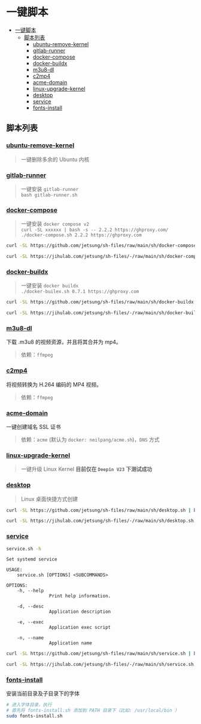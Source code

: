 # 一键脚本

- [一键脚本](#一键脚本)
  - [脚本列表](#脚本列表)
    - [ubuntu-remove-kernel](#ubuntu-remove-kernel)
    - [gitlab-runner](#gitlab-runner)
    - [docker-compose](#docker-compose)
    - [docker-buildx](#docker-buildx)
    - [m3u8-dl](#m3u8-dl)
    - [c2mp4](#c2mp4)
    - [acme-domain](#acme-domain)
    - [linux-upgrade-kernel](#linux-upgrade-kernel)
    - [desktop](#desktop)
    - [service](#service)
    - [fonts-install](#fonts-install)

## 脚本列表

### [ubuntu-remove-kernel](ubuntu-remove-kernel.sh)

> 一键删除多余的 Ubuntu 内核

### [gitlab-runner](gitlab-runner.sh)

> 一键安装 `gitlab-runner`  
> `bash gitlab-runner.sh`

### [docker-compose](docker-compose.sh)

> 一键安装 `docker compose v2`  
> `curl -SL xxxxxx | bash -s -- 2.2.2 https://ghproxy.com/`  
> `./docker-compose.sh 2.2.2 https://ghproxy.com`

```bash
curl -SL https://github.com/jetsung/sh-files/raw/main/sh/docker-compose.sh | bash
```

```bash
curl -SL https://jihulab.com/jetsung/sh-files/-/raw/main/sh/docker-compose.sh | bash
```

### [docker-buildx](docker-buildx.sh)

> 一键安装 `docker buildx`  
> `./docker-builex.sh 0.7.1 https://ghproxy.com`

```bash
curl -SL https://github.com/jetsung/sh-files/raw/main/sh/docker-buildx.sh | bash
```

```bash
curl -SL https://jihulab.com/jetsung/sh-files/-/raw/main/sh/docker-buildx.sh | bash
```

### [m3u8-dl](m3u8-dl.sh)

下载 .m3u8 的视频资源，并且将其合并为 mp4。

> 依赖：`ffmpeg`

### [c2mp4](c2mp4.sh)

将视频转换为 H.264 编码的 MP4 视频。

> 依赖：`ffmpeg`

### [acme-domain](acme-domain.sh)

一键创建域名 SSL 证书

> 依赖：`acme` (默认为 `docker: neilpang/acme.sh`)，`DNS` 方式

### [linux-upgrade-kernel](linux-upgrade-kernel.sh)

> 一键升级 Linux Kernel
> **目前仅在 `Deepin V23` 下测试成功**

### [desktop](desktop.sh)

> Linux 桌面快捷方式创建

```bash
curl -SL https://github.com/jetsung/sh-files/raw/main/sh/desktop.sh | bash -s -- --name 'application' --exec ~/myapp --icon ~/myicon.png
```

```bash
curl -SL https://jihulab.com/jetsung/sh-files/-/raw/main/sh/desktop.sh | bash -s -- --name 'application' --exec ~/myapp --icon ~/myicon.png
```

### [service](service.sh)

```bash
service.sh -h
```

```
Set systemd service

USAGE:
    service.sh [OPTIONS] <SUBCOMMANDS>

OPTIONS:
    -h, --help
                Print help information.

    -d, --desc
                Application description

    -e, --exec
                Application exec script

    -n, --name
                Application name
```

```bash
curl -SL https://github.com/jetsung/sh-files/raw/main/sh/service.sh | bash -s -- --name 'myservice' --exec "/usr/local/bin/myservice" --desc "This is my service"
```

```bash
curl -SL https://jihulab.com/jetsung/sh-files/-/raw/main/sh/service.sh | bash -s -- --name 'myservice' --exec "/usr/local/bin/myservice" --desc "This is my service"
```

### [fonts-install](fonts-install.sh)

安装当前目录及子目录下的字体

```bash
# 进入字体目录，执行
# 首先将 fonts-install.sh 添加到 PATH 目录下（比如: /usr/local/bin ）
sudo fonts-install.sh
```
